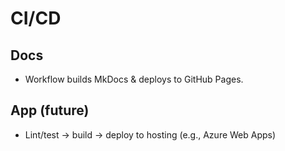 # CI/CD

## Docs
- Workflow builds MkDocs & deploys to GitHub Pages.

## App (future)
- Lint/test → build → deploy to hosting (e.g., Azure Web Apps)
